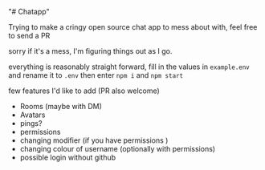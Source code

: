 "# Chatapp" 


Trying to make a cringy open source chat app to mess about with, feel free to send a PR

sorry if it's a mess, I'm figuring things out as I go.

everything is reasonably straight forward, fill in the values in `example.env` and rename it to `.env`
then enter `npm i` and `npm start`

few features I'd like to add (PR also welcome)
 - Rooms (maybe with DM)
 - Avatars
 - pings?
 - permissions
 - changing modifier (if you have permissions	)
 - changing colour of username (optionally with permissions)
 - possible login without github